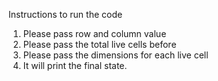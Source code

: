 Instructions to run the code

1. Please pass row and column value
2. Please pass the total live cells before
3. Please pass the dimensions for each live cell
4. It will print the final state.

